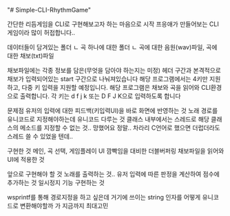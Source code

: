 "# Simple-CLI-RhythmGame" 

간단한 리듬게임을 CLI로 구현해보고자 하는 마음으로 시작
프응애가 만들어보는 CLI 게임이라 많이 허접합니다..

데이터들이 담겨있는 폴더
ㄴ 곡 하나에 대한 폴더
   ㄴ 곡에 대한 음원(wav)파일, 곡에 대한 채보(txt)파일
   
채보파일에는 각종 정보를 담은(무엇을 담아야 하는지는 미정) 헤더 구간과 본격적으로 채보가 입력되어있는 start 구간으로 나눠져있습니다
해당 프로그램에서는 4키만 지원하고, 다중 키 입력을 지원할 예정입니다.
해당 프로그램은 채보와 곡을 읽어와 CLI환경으로 출력합니다.
각 키는 d f j k 또는 D F J K으로 입력하도록 합니다

문제점 
유저의 입력에 대한 피드백(키입력UI)을 바로 화면에 반영하는 것
노래 경로를 유니코드로 지정해야하는데 유니코드 다루는 것
클래스 내부에서는 스레드로 해당 클래스의 메소드를 지정할 수 없는 것.. 망했어요 정말.. 차라리 C언어로 했으면 더럽더라도 스레드 쓸 수 있었을 텐데..

구현한 것 
메인, 곡 선택, 게임플레이 UI
깜빡임을 대비한 더블버퍼링
채보파일을 읽어와 UI에 적용한 것

앞으로 구현해야 할 것
노래를 출력하는 것..
유저 입력에 따른 판정을 계산하여 점수에 추가하는 것
일시정지 기능 구현하는 것


wsprintf를 통해 경로지정을 하고 싶은데 거기에 쓰이는 string 인자를 어떻게 유니코드로 변환해야할까
가 지금까지 최대고민

